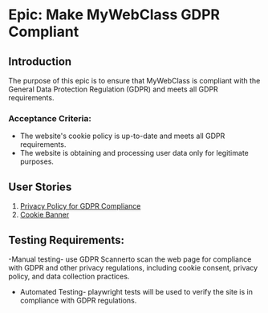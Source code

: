 
# Epic: Make MyWebClass GDPR Compliant

## Introduction

The purpose of this epic is to ensure that MyWebClass is compliant with the General Data Protection Regulation (GDPR) and meets all GDPR requirements.
### Acceptance Criteria:
- The website's cookie policy is up-to-date and meets all GDPR requirements.
- The website is obtaining and processing user data only for legitimate purposes.


## User Stories
1. [Privacy Policy for GDPR Compliance](/documentation/templates/theme/initiatives/epics/stories/PrivacyPolicyforGDPRCompliance.md)
2. [Cookie Banner](/documentation/templates/theme/initiatives/epics/stories/cookiebanner.md)
   


## Testing Requirements:
-Manual testing- use GDPR Scannerto scan the web page for compliance with GDPR and other privacy regulations, including cookie consent, privacy policy, and data collection practices.
- Automated Testing- playwright tests will be used to verify the site is in compliance with GDPR regulations.
